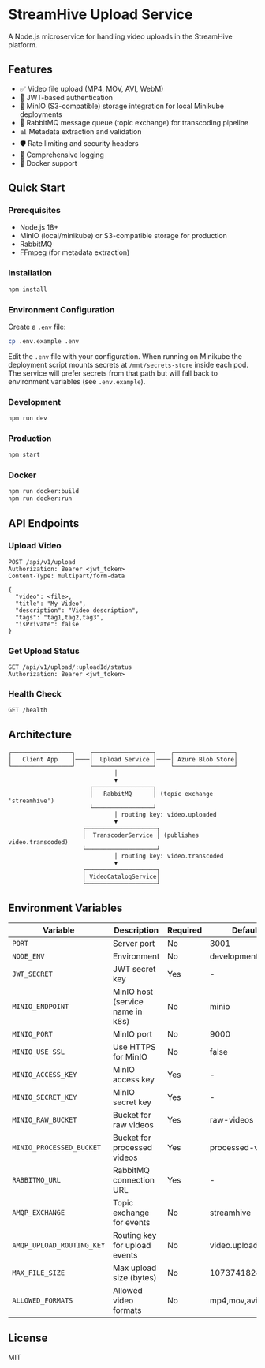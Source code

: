 # StreamHive Upload Service

A Node.js microservice for handling video uploads in the StreamHive platform.

## Features

- ✅ Video file upload (MP4, MOV, AVI, WebM)
- 🔐 JWT-based authentication
- 📁 MinIO (S3-compatible) storage integration for local Minikube deployments
- 🔄 RabbitMQ message queue (topic exchange) for transcoding pipeline
- 📊 Metadata extraction and validation
- 🛡️ Rate limiting and security headers
- 📝 Comprehensive logging
- 🐳 Docker support

## Quick Start

### Prerequisites

- Node.js 18+
- MinIO (local/minikube) or S3-compatible storage for production
- RabbitMQ
- FFmpeg (for metadata extraction)

### Installation

```bash
npm install
```

### Environment Configuration

Create a `.env` file:

```bash
cp .env.example .env
```

Edit the `.env` file with your configuration. When running on Minikube the deployment script mounts secrets at `/mnt/secrets-store` inside each pod. The service will prefer secrets from that path but will fall back to environment variables (see `.env.example`).

### Development

```bash
npm run dev
```

### Production

```bash
npm start
```

### Docker

```bash
npm run docker:build
npm run docker:run
```

## API Endpoints

### Upload Video

```http
POST /api/v1/upload
Authorization: Bearer <jwt_token>
Content-Type: multipart/form-data

{
  "video": <file>,
  "title": "My Video",
  "description": "Video description",
  "tags": "tag1,tag2,tag3",
  "isPrivate": false
}
```

### Get Upload Status

```http
GET /api/v1/upload/:uploadId/status
Authorization: Bearer <jwt_token>
```

### Health Check

```http
GET /health
```

## Architecture

```
┌─────────────────┐    ┌─────────────────┐    ┌─────────────────┐
│   Client App    │────│  Upload Service │────│ Azure Blob Store│
└─────────────────┘    └─────────────────┘    └─────────────────┘
                              │
                              ▼
                       ┌─────────────────┐
                       │   RabbitMQ      │ (topic exchange 'streamhive')
                       └─────────────────┘
                              │ routing key: video.uploaded
                              ▼
                     ┌────────────────────┐
                     │  TranscoderService │ (publishes video.transcoded)
                     └────────────────────┘
                              │ routing key: video.transcoded
                              ▼
                     ┌────────────────────┐
                     │ VideoCatalogService│
                     └────────────────────┘
```

## Environment Variables

| Variable | Description | Required | Default |
|----------|-------------|----------|---------|
| `PORT` | Server port | No | 3001 |
| `NODE_ENV` | Environment | No | development |
| `JWT_SECRET` | JWT secret key | Yes | - |
| `MINIO_ENDPOINT` | MinIO host (service name in k8s) | No | minio |
| `MINIO_PORT` | MinIO port | No | 9000 |
| `MINIO_USE_SSL` | Use HTTPS for MinIO | No | false |
| `MINIO_ACCESS_KEY` | MinIO access key | Yes | - |
| `MINIO_SECRET_KEY` | MinIO secret key | Yes | - |
| `MINIO_RAW_BUCKET` | Bucket for raw videos | Yes | raw-videos |
| `MINIO_PROCESSED_BUCKET` | Bucket for processed videos | Yes | processed-videos |
| `RABBITMQ_URL` | RabbitMQ connection URL | Yes | - |
| `AMQP_EXCHANGE` | Topic exchange for events | No | streamhive |
| `AMQP_UPLOAD_ROUTING_KEY` | Routing key for upload events | No | video.uploaded |
| `MAX_FILE_SIZE` | Max upload size (bytes) | No | 1073741824 |
| `ALLOWED_FORMATS` | Allowed video formats | No | mp4,mov,avi,webm |

## License

MIT
